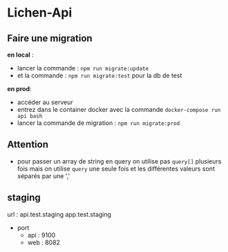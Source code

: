 # Lichen-Api

## Faire une migration

**en local** :

- lancer la commande : `npm run migrate:update`
- et la commande : `npm run migrate:test` pour la db de test

**en prod**:

- accéder au serveur
- entrez dans le container docker avec la commande `docker-compose run api bash`
- lancer la commande de migration : `npm run migrate:prod`

## Attention

- pour passer un array de string en query on utilise pas `query[]` plusieurs fois mais on utilise `query` une seule fois et les différentes valeurs sont séparés par une ','

## staging

url : api.test.staging
app.test.staging

- port
  - api : 9100
  - web : 8082
